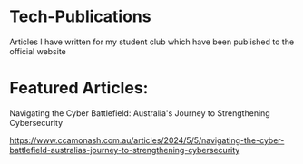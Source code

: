 # Tech-Publications
Articles I have written for my student club which have been published to the official website

# Featured Articles:

Navigating the Cyber Battlefield: Australia's Journey to Strengthening Cybersecurity

https://www.ccamonash.com.au/articles/2024/5/5/navigating-the-cyber-battlefield-australias-journey-to-strengthening-cybersecurity
